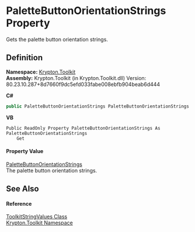 # PaletteButtonOrientationStrings Property


Gets the palette button orientation strings.



## Definition
**Namespace:** <a href="79d2eac2-21f4-54ff-7552-b20c33c30600.md">Krypton.Toolkit</a>  
**Assembly:** Krypton.Toolkit (in Krypton.Toolkit.dll) Version: 80.23.10.287+8d7660f9dc5efd033fabe008ebfb904beab6d444

**C#**
``` C#
public PaletteButtonOrientationStrings PaletteButtonOrientationStrings { get; }
```
**VB**
``` VB
Public ReadOnly Property PaletteButtonOrientationStrings As PaletteButtonOrientationStrings
	Get
```



#### Property Value
<a href="b4c30d12-f975-fbb3-bdf9-3d148af67634.md">PaletteButtonOrientationStrings</a>  
The palette button orientation strings.

## See Also


#### Reference
<a href="17eaa1c0-4744-e2c6-9ebe-b78766940617.md">ToolkitStringValues Class</a>  
<a href="79d2eac2-21f4-54ff-7552-b20c33c30600.md">Krypton.Toolkit Namespace</a>  
